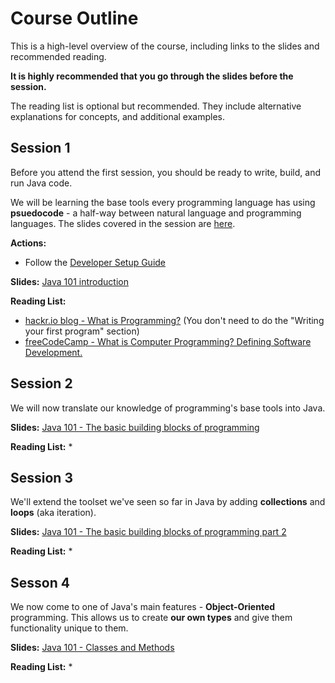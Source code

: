 # Course Outline
This is a high-level overview of the course, including links to the slides and recommended reading.

**It is highly recommended that you go through the slides before the session.**

The reading list is optional but recommended. They include alternative explanations for concepts, and additional examples.

## Session 1
Before you attend the first session, you should be ready to write, build, and run Java code.

We will be learning the base tools every programming language has using **psuedocode** - a half-way between natural language and programming languages. 
The slides covered in the session are [here](../lesson1.html).

**Actions:**
* Follow the [Developer Setup Guide](dev_setup.md)

**Slides:** [Java 101 introduction](../lesson0.html)

**Reading List:**
* [hackr.io blog - What is Programming?](https://hackr.io/blog/what-is-programming) (You don't need to do the "Writing your first program" section)
* [freeCodeCamp - What is Computer Programming? Defining Software Development.](https://www.freecodecamp.org/news/what-is-computer-programming-defining-software-development/)

## Session 2
We will now translate our knowledge of programming's base tools into Java.

**Slides:** [Java 101 - The basic building blocks of programming](../lesson2.html)

**Reading List:**
*

## Session 3
We'll extend the toolset we've seen so far in Java by adding **collections** and **loops** (aka iteration).

**Slides:** [Java 101 - The basic building blocks of programming part 2](../lesson2_2.html)

**Reading List:**
* 

## Sesson 4
We now come to one of Java's main features - **Object-Oriented** programming. 
This allows us to create **our own types** and give them functionality unique to them.

**Slides:** [Java 101 - Classes and Methods](../lesson2_2.html)

**Reading List:**
* 

